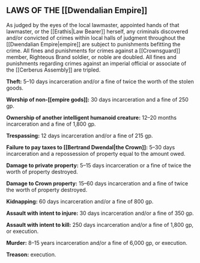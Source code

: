 ## LAWS OF THE [[Dwendalian Empire]]

As judged by the eyes of the local lawmaster, appointed hands of that lawmaster, or the [[Erathis|Law Bearer]] herself, any criminals discovered and/or convicted of crimes within local halls of judgment throughout the [[Dwendalian Empire|empire]] are subject to punishments befitting the crime. All fines and punishments for crimes against a [[Crownsguard]] member, Righteous Brand soldier, or noble are doubled. All fines and punishments regarding crimes against an imperial official or associate of the [[Cerberus Assembly]] are tripled.

**Theft:** 5–10 days incarceration and/or a fine of twice the worth of the stolen goods.

**Worship of non-[[empire gods]]:** 30 days incarceration and a fine of 250 gp.

**Ownership of another intelligent humanoid creature:** 12–20 months incarceration and a fine of 1,800 gp.

**Trespassing:** 12 days incarceration and/or a fine of 215 gp.

**Failure to pay taxes to [[Bertrand Dwendal|the Crown]]:** 5–30 days incarceration and a repossession of property equal to the amount owed.

**Damage to private property:** 5–15 days incarceration or a fine of twice the worth of property destroyed.

**Damage to Crown property:** 15–60 days incarceration and a fine of twice the worth of property destroyed.

**Kidnapping:** 60 days incarceration and/or a fine of 800 gp.

**Assault with intent to injure:** 30 days incarceration and/or a fine of 350 gp.

**Assault with intent to kill:** 250 days incarceration and/or a fine of 1,800 gp, or execution.

**Murder:** 8–15 years incarceration and/or a fine of 6,000 gp, or execution.

**Treason:** execution.